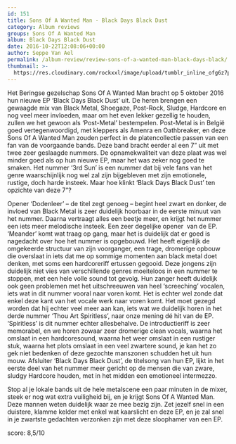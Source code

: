 ```yaml
---
id: 151
title: Sons Of A Wanted Man - Black Days Black Dust
category: Album reviews
groups: Sons Of A Wanted Man
album: Black Days Black Dust
date: 2016-10-22T12:08:06+00:00
author: Seppe Van Ael
permalink: /album-review/review-sons-of-a-wanted-man-black-days-black/
thumbnail: >-
  https://res.cloudinary.com/rockxxl/image/upload/tumblr_inline_ofg6z7pqux1uncqs0_1280.jpg
---
```

Het Beringse gezelschap Sons Of A Wanted Man bracht op 5 oktober 2016 hun nieuwe EP ‘Black Days Black Dust’ uit. De heren brengen een gewaagde mix van Black Metal, Shoegaze, Post-Rock, Sludge, Hardcore en nog veel meer invloeden, maar om het even lekker gezellig te houden, zullen we het gewoon als ‘Post-Metal’ bestempelen. Post-Metal is in België goed vertegenwoordigd, met kleppers als Amenra en Oathbreaker, en deze Sons Of A Wanted Man zouden perfect in de platencollectie passen van een fan van de voorgaande bands. Deze band bracht eerder al een 7” uit met twee zeer geslaagde nummers. De opnamekwaliteit van deze plaat was wel minder goed als op hun nieuwe EP, maar het was zeker nog goed te smaken. Het nummer ‘3rd Sun’ is een nummer dat bij vele fans van het genre waarschijnlijk nog wel zal zijn bijgebleven met zijn emotionele, rustige, doch harde insteek. Maar hoe klinkt ‘Black Days Black Dust’ ten opzichte van deze 7”?

Opener ‘Dodenleer’ – de titel zegt genoeg – begint heel zwart en donker, de invloed van Black Metal is zeer duidelijk hoorbaar in de eerste minuut van het nummer. Daarna vertraagt alles een beetje meer, en krijgt het nummer een iets meer melodische insteek. Een zeer degelijke opener  van de EP. ‘Meander’ komt wat traag op gang, maar het is duidelijk dat er goed is nagedacht over hoe het nummer is opgebouwd. Het heeft eigenlijk de omgekeerde structuur van zijn voorganger, een trage, dromerige opbouw die overslaat in iets dat me op sommige momenten aan black metal doet denken, met soms een hardcoreriff ertussen gegooid. Deze jongens zijn duidelijk niet vies van verschillende genres moeiteloos in een nummer te stoppen, met een hele volle sound tot gevolg. Hun zanger heeft duidelijk ook geen problemen met het uitschreeuwen van heel ‘screeching’ vocalen, iets wat in dit nummer vooral naar voren komt. Het is echter wel zonde dat enkel deze kant van het vocale werk naar voren komt. Het moet gezegd worden dat hij echter veel meer aan kan, iets wat we duidelijk horen in het derde nummer ‘Thou Art Spiritless’, naar onze mening dé hit van de EP. ‘Spiritless’ is dit nummer echter allesbehalve. De introductieriff is zeer memorabel, en we horen zowaar zeer dromerige clean vocals, waarna het omslaat in een hardcoresound, waarna het weer omslaat in een rustiger stuk, waarna het plots omslaat in een veel zwartere sound, je kan het zo gek niet bedenken of deze gezochte manszonen schudden het uit hun mouw. Afsluiter ‘Black Days Black Dust’, de titelsong van hun EP, lijkt in het eerste deel van het nummer meer gericht op de mensen die van zware, sludgy Hardcore houden, met in het midden een emotioneel intermezzo.

Stop al je lokale bands uit de hele metalscene een paar minuten in de mixer, steek er nog wat extra vuiligheid bij, en je krijgt Sons Of A Wanted Man. Deze mannen weten duidelijk waar ze mee bezig zijn. Zet jezelf snel in een duistere, klamme kelder met enkel wat kaarslicht en deze EP, en je zal snel in je zwartste gedachten verzonken zijn met deze sloophamer van een EP.

score: 8,5/10